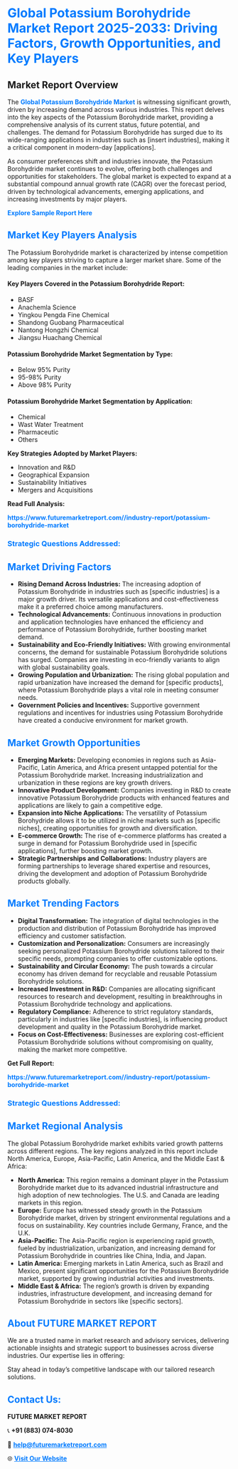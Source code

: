 <h1 style="color: #007BFF;">Global Potassium Borohydride Market Report 2025-2033: Driving Factors, Growth Opportunities, and Key Players</h1>

<section id="overview">
<h2>Market Report Overview</h2>
<p>The <a href="https://www.futuremarketreport.com//industry-report/potassium-borohydride-market" style="color: #007BFF; text-decoration: none;"><strong>Global Potassium Borohydride Market</strong></a> is witnessing significant growth, driven by increasing demand across various industries. This report delves into the key aspects of the Potassium Borohydride market, providing a comprehensive analysis of its current status, future potential, and challenges. The demand for Potassium Borohydride has surged due to its wide-ranging applications in industries such as [insert industries], making it a critical component in modern-day [applications].</p>
<p>As consumer preferences shift and industries innovate, the Potassium Borohydride market continues to evolve, offering both challenges and opportunities for stakeholders. The global market is expected to expand at a substantial compound annual growth rate (CAGR) over the forecast period, driven by technological advancements, emerging applications, and increasing investments by major players.</p>
</section>

<section id="overview">
<p><a href="https://www.futuremarketreport.com//request-sample/reportId=53538" style="color: #007BFF; text-decoration: none;"><strong>Explore Sample Report Here</strong></a></p>
</section>

<section id="key-players">
<h2 style="color: #007BFF;">Market Key Players Analysis</h2>
<p>The Potassium Borohydride market is characterized by intense competition among key players striving to capture a larger market share. Some of the leading companies in the market include:</p>
<h4>Key Players Covered in the Potassium Borohydride Report:</h4>
<ul><li>BASF</li><li>Anachemla Science</li><li>Yingkou Pengda Fine Chemical</li><li>Shandong Guobang Pharmaceutical</li><li>Nantong Hongzhi Chemical</li><li>Jiangsu Huachang Chemical</li></ul>
<h4>Potassium Borohydride Market Segmentation by Type:</h4>
<ul><li>Below 95% Purity</li><li>95-98% Purity</li><li>Above 98% Purity</li></ul>

<h4>Potassium Borohydride Market Segmentation by Application:</h4>
<ul><li>Chemical</li><li>Wast Water Treatment</li><li>Pharmaceutic</li><li>Others</li></ul>
<p><strong>Key Strategies Adopted by Market Players:</strong></p>
<ul>
<li>Innovation and R&D</li>
<li>Geographical Expansion</li>
<li>Sustainability Initiatives</li>
<li>Mergers and Acquisitions</li>
</ul>
</section>

<section>
<p><strong>Read Full Analysis: </strong></p><a href="https://www.futuremarketreport.com//industry-report/potassium-borohydride-market" style="color: #007BFF; text-decoration: none;"><strong>https://www.futuremarketreport.com//industry-report/potassium-borohydride-market</strong></a>
<h3 style="color: #007BFF;">Strategic Questions Addressed:</h3>
</section>

<section id="driving-factors">
<h2 style="color: #007BFF;">Market Driving Factors</h2>
<ul>
<li><strong>Rising Demand Across Industries:</strong> The increasing adoption of Potassium Borohydride in industries such as [specific industries] is a major growth driver. Its versatile applications and cost-effectiveness make it a preferred choice among manufacturers.</li>
<li><strong>Technological Advancements:</strong> Continuous innovations in production and application technologies have enhanced the efficiency and performance of Potassium Borohydride, further boosting market demand.</li>
<li><strong>Sustainability and Eco-Friendly Initiatives:</strong> With growing environmental concerns, the demand for sustainable Potassium Borohydride solutions has surged. Companies are investing in eco-friendly variants to align with global sustainability goals.</li>
<li><strong>Growing Population and Urbanization:</strong> The rising global population and rapid urbanization have increased the demand for [specific products], where Potassium Borohydride plays a vital role in meeting consumer needs.</li>
<li><strong>Government Policies and Incentives:</strong> Supportive government regulations and incentives for industries using Potassium Borohydride have created a conducive environment for market growth.</li>
</ul>
</section>

<section id="growth-opportunities">
<h2 style="color: #007BFF;">Market Growth Opportunities</h2>
<ul>
<li><strong>Emerging Markets:</strong> Developing economies in regions such as Asia-Pacific, Latin America, and Africa present untapped potential for the Potassium Borohydride market. Increasing industrialization and urbanization in these regions are key growth drivers.</li>
<li><strong>Innovative Product Development:</strong> Companies investing in R&D to create innovative Potassium Borohydride products with enhanced features and applications are likely to gain a competitive edge.</li>
<li><strong>Expansion into Niche Applications:</strong> The versatility of Potassium Borohydride allows it to be utilized in niche markets such as [specific niches], creating opportunities for growth and diversification.</li>
<li><strong>E-commerce Growth:</strong> The rise of e-commerce platforms has created a surge in demand for Potassium Borohydride used in [specific applications], further boosting market growth.</li>
<li><strong>Strategic Partnerships and Collaborations:</strong> Industry players are forming partnerships to leverage shared expertise and resources, driving the development and adoption of Potassium Borohydride products globally.</li>
</ul>
</section>

<section id="trending-factors">
<h2 style="color: #007BFF;">Market Trending Factors</h2>
<ul>
<li><strong>Digital Transformation:</strong> The integration of digital technologies in the production and distribution of Potassium Borohydride has improved efficiency and customer satisfaction.</li>
<li><strong>Customization and Personalization:</strong> Consumers are increasingly seeking personalized Potassium Borohydride solutions tailored to their specific needs, prompting companies to offer customizable options.</li>
<li><strong>Sustainability and Circular Economy:</strong> The push towards a circular economy has driven demand for recyclable and reusable Potassium Borohydride solutions.</li>
<li><strong>Increased Investment in R&D:</strong> Companies are allocating significant resources to research and development, resulting in breakthroughs in Potassium Borohydride technology and applications.</li>
<li><strong>Regulatory Compliance:</strong> Adherence to strict regulatory standards, particularly in industries like [specific industries], is influencing product development and quality in the Potassium Borohydride market.</li>
<li><strong>Focus on Cost-Effectiveness:</strong> Businesses are exploring cost-efficient Potassium Borohydride solutions without compromising on quality, making the market more competitive.</li>
</ul>
</section>

<section>
<p><strong>Get Full Report: </strong></p><a href="https://www.futuremarketreport.com//industry-report/potassium-borohydride-market" style="color: #007BFF; text-decoration: none;"><strong>https://www.futuremarketreport.com//industry-report/potassium-borohydride-market</strong></a>
<h3 style="color: #007BFF;">Strategic Questions Addressed:</h3>
</section>


<section id="regional-analysis">
<h2 style="color: #007BFF;">Market Regional Analysis</h2>
<p>The global Potassium Borohydride market exhibits varied growth patterns across different regions. The key regions analyzed in this report include North America, Europe, Asia-Pacific, Latin America, and the Middle East & Africa:</p>
<ul>
<li><strong>North America:</strong> This region remains a dominant player in the Potassium Borohydride market due to its advanced industrial infrastructure and high adoption of new technologies. The U.S. and Canada are leading markets in this region.</li>
<li><strong>Europe:</strong> Europe has witnessed steady growth in the Potassium Borohydride market, driven by stringent environmental regulations and a focus on sustainability. Key countries include Germany, France, and the U.K.</li>
<li><strong>Asia-Pacific:</strong> The Asia-Pacific region is experiencing rapid growth, fueled by industrialization, urbanization, and increasing demand for Potassium Borohydride in countries like China, India, and Japan.</li>
<li><strong>Latin America:</strong> Emerging markets in Latin America, such as Brazil and Mexico, present significant opportunities for the Potassium Borohydride market, supported by growing industrial activities and investments.</li>
<li><strong>Middle East & Africa:</strong> The region’s growth is driven by expanding industries, infrastructure development, and increasing demand for Potassium Borohydride in sectors like [specific sectors].</li>
</ul>
</section>

<footer>
<h2 style="color: #007BFF;">About FUTURE MARKET REPORT</h2>
<p>We are a trusted name in market research and advisory services, delivering actionable insights and strategic support to businesses across diverse industries. Our expertise lies in offering:</p>

<p>Stay ahead in today’s competitive landscape with our tailored research solutions.</p>

<h2 style="color: #007BFF;">Contact Us:</h2>
<p><strong>FUTURE MARKET REPORT</strong></p>
<p>📞 <strong>+91 (883) 074-8030</strong></p>
<p>📧 <strong><a href="mailto:help@futuremarketreport.com" style="color: #007BFF;">help@futuremarketreport.com</a></strong></p>
<p>🌐 <strong><a href="https://www.futuremarketreport.com/" style="color: #007BFF;">Visit Our Website</a></strong></p>
</footer>